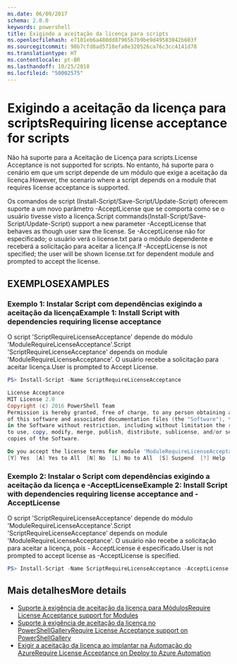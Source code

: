 ```yaml
---
ms.date: 06/09/2017
schema: 2.0.0
keywords: powershell
title: Exigindo a aceitação da licença para scripts
ms.openlocfilehash: e7101eb6a480dd87965b7b9be9d49583042b603f
ms.sourcegitcommit: 98b7cfd8ad5718efa8e320526ca76c3cc4141d78
ms.translationtype: HT
ms.contentlocale: pt-BR
ms.lasthandoff: 10/25/2018
ms.locfileid: "50002575"
---
```

# <a name="requiring-license-acceptance-for-scripts"></a><span data-ttu-id="445df-103">Exigindo a aceitação da licença para scripts</span><span class="sxs-lookup"><span data-stu-id="445df-103">Requiring license acceptance for scripts</span></span>

<span data-ttu-id="445df-104">Não há suporte para a Aceitação de Licença para scripts.</span><span class="sxs-lookup"><span data-stu-id="445df-104">License Acceptance is not supported for scripts.</span></span> <span data-ttu-id="445df-105">No entanto, há suporte para o cenário em que um script depende de um módulo que exige a aceitação da licença.</span><span class="sxs-lookup"><span data-stu-id="445df-105">However, the scenario where a script depends on a module that requires license acceptance is supported.</span></span>

<span data-ttu-id="445df-106">Os comandos de script (Install-Script/Save-Script/Update-Script) oferecem suporte a um novo parâmetro -AcceptLicense que se comporta como se o usuário tivesse visto a licença.</span><span class="sxs-lookup"><span data-stu-id="445df-106">Script commands(Install-Script/Save-Script/Update-Script) support a new parameter -AcceptLicense that behaves as though user saw the license.</span></span> <span data-ttu-id="445df-107">Se -AcceptLicense não for especificado; o usuário verá o license.txt para o módulo dependente e receberá a solicitação para aceitar a licença.</span><span class="sxs-lookup"><span data-stu-id="445df-107">If -AcceptLicense is not specified; the user will be shown license.txt for dependent module and prompted to accept the license.</span></span>

## <a name="examples"></a><span data-ttu-id="445df-108">EXEMPLOS</span><span class="sxs-lookup"><span data-stu-id="445df-108">EXAMPLES</span></span>

### <a name="example-1-install-script-with-dependencies-requiring-license-acceptance"></a><span data-ttu-id="445df-109">Exemplo 1: Instalar Script com dependências exigindo a aceitação da licença</span><span class="sxs-lookup"><span data-stu-id="445df-109">Example 1: Install Script with dependencies requiring license acceptance</span></span>

<span data-ttu-id="445df-110">O script 'ScriptRequireLicenseAcceptance' depende do módulo 'ModuleRequireLicenseAcceptance'.</span><span class="sxs-lookup"><span data-stu-id="445df-110">Script 'ScriptRequireLicenseAcceptance' depends on module 'ModuleRequireLicenseAcceptance'.</span></span> <span data-ttu-id="445df-111">O usuário recebe a solicitação para aceitar licença.</span><span class="sxs-lookup"><span data-stu-id="445df-111">User is prompted to Accept License.</span></span>

```PowerShell
PS> Install-Script -Name ScriptRequireLicenseAcceptance

License Acceptance
MIT License 2.0
Copyright (c) 2016 PowerShell Team
Permission is hereby granted, free of charge, to any person obtaining a copy
of this software and associated documentation files (the "Software"), to deal
in the Software without restriction, including without limitation the rights
to use, copy, modify, merge, publish, distribute, sublicense, and/or sell
copies of the Software.

Do you accept the license terms for module 'ModuleRequireLicenseAcceptance'.
[Y] Yes  [A] Yes to All  [N] No  [L] No to All  [S] Suspend  [?] Help (default is "N"):
```

### <a name="example-2-install-script-with-dependencies-requiring-license-acceptance-and--acceptlicense"></a><span data-ttu-id="445df-112">Exemplo 2: Instalar o Script com dependências exigindo a aceitação da licença e -AcceptLicense</span><span class="sxs-lookup"><span data-stu-id="445df-112">Example 2: Install Script with dependencies requiring license acceptance and -AcceptLicense</span></span>

<span data-ttu-id="445df-113">O script 'ScriptRequireLicenseAcceptance' depende do módulo 'ModuleRequireLicenseAcceptance'.</span><span class="sxs-lookup"><span data-stu-id="445df-113">Script 'ScriptRequireLicenseAcceptance' depends on module 'ModuleRequireLicenseAcceptance'.</span></span> <span data-ttu-id="445df-114">O usuário não recebe a solicitação para aceitar a licença, pois - AcceptLicense é especificado.</span><span class="sxs-lookup"><span data-stu-id="445df-114">User is not prompted to accept license as -AcceptLicense is specified.</span></span>

```PowerShell
PS> Install-Script -Name ScriptRequireLicenseAcceptance -AcceptLicense
```

## <a name="more-details"></a><span data-ttu-id="445df-115">Mais detalhes</span><span class="sxs-lookup"><span data-stu-id="445df-115">More details</span></span>

- [<span data-ttu-id="445df-116">Suporte à exigência de aceitação da licença para Módulos</span><span class="sxs-lookup"><span data-stu-id="445df-116">Require License Acceptance support for Modules</span></span>](module-license-acceptance.md)
- [<span data-ttu-id="445df-117">Suporte à exigência de aceitação da licença no PowerShellGallery</span><span class="sxs-lookup"><span data-stu-id="445df-117">Require License Acceptance support on PowerShellGallery</span></span>](../how-to/working-with-packages/packages-that-require-license-acceptance.md)
- [<span data-ttu-id="445df-118">Exigir a aceitação da licença ao implantar na Automação do Azure</span><span class="sxs-lookup"><span data-stu-id="445df-118">Require License Acceptance on Deploy to Azure Automation</span></span>](../how-to/working-with-packages/deploy-to-azure-automation.md)

